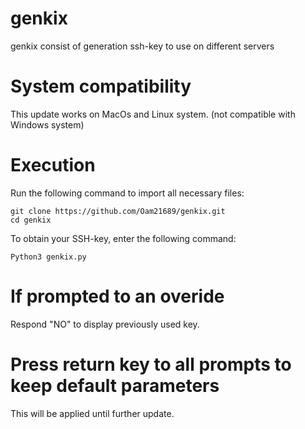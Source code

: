 # genkix

genkix consist of generation ssh-key to use on different servers

# System compatibility

This update works on MacOs and Linux system.
(not compatible with Windows system)

# Execution

Run the following command to import all necessary files:
    
    git clone https://github.com/Oam21689/genkix.git
    cd genkix

To obtain your SSH-key, enter the following command:
    
    Python3 genkix.py
    
# If prompted to an overide

Respond "NO" to display previously used key.

# Press return key to all prompts to keep default parameters
This will be applied until further update.
